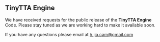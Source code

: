 ## TinyTTA Engine

We have received requests for the public release of the **TinyTTA Engine** Code. Please stay tuned as we are working hard to make it available soon.

If you have any questions please email at h.jia.cam@gmail.com